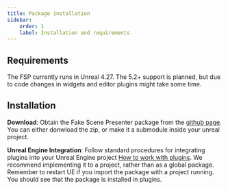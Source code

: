 ```yaml
---
title: Package installation
sidebar:
    order: 1
    label: Installation and requirements
---
```


## Requirements

The FSP currently runs in Unreal 4.27. The 5.2+ support is planned, but due to code changes in widgets and editor plugins might take some time.

## Installation

**Download**: Obtain the Fake Scene Presenter package from the [github page](https://github.com/hejtmy/FSP_Unreal). You can either donwload the zip, or make it a submodule inside your unreal project.

**Unreal Engine Integration**: Follow standard procedures for integrating plugins into your Unreal Engine project [How to work with plugins](https://docs.unrealengine.com/4.27/en-US/ProductionPipelines/Plugins/). We recommend implementing it to a project, rather than as a global package. Remember to restart UE if you import the package with a project running.  You should see that the package is installed in plugins.
